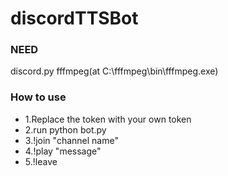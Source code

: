 # discordTTSBot

### NEED
discord.py
fffmpeg(at C:\fffmpeg\bin\fffmpeg.exe)

### How to use

- 1.Replace the token with your own token
- 2.run python bot.py
- 3.!join "channel name"
- 4.!play "message"
- 5.!leave 
